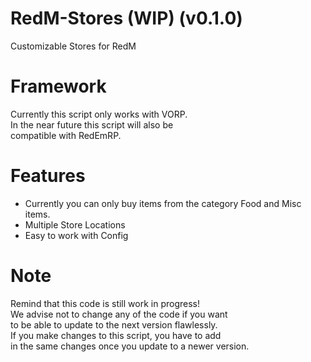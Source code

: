 # RedM-Stores (WIP) (v0.1.0)
 Customizable Stores for RedM
 
# Framework
Currently this script only works with VORP. <br> 
In the near future this script will also be <br> 
compatible with RedEmRP. 

# Features
- Currently you can only buy items from the category Food and Misc items.
- Multiple Store Locations
- Easy to work with Config

# Note
Remind that this code is still work in progress!         <br> 
We advise not to change any of the code if you want      <br> 
to be able to update to the next version flawlessly.     <br> 
If you make changes to this script, you have to add      <br> 
in the same changes once you update to a newer version.  <br> 
